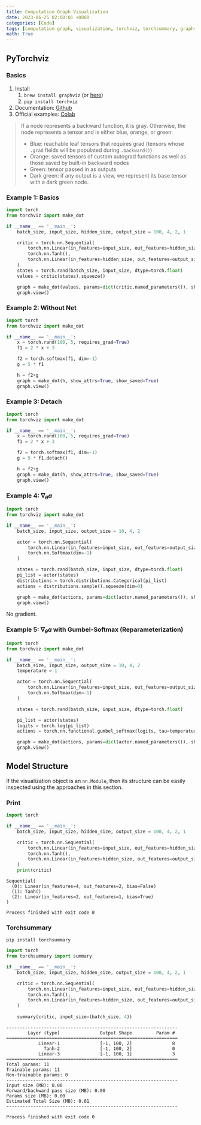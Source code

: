 ```yaml
---
title: Computation Graph Visualization
date: 2023-06-25 02:00:01 +0800
categories: [Code]
tags: [computation graph, visualization, torchviz, torchsummary, graphviz, reparameterization]
math: True
---
```


## PyTorchviz
### Basics
1. Install
   1. `brew install graphviz` (or [here](https://graphviz.org/download/#mac))
   2. `pip install torchviz`
2. Documentation: [Github](https://github.com/szagoruyko/pytorchviz)
3. Official examples: [Colab](https://colab.research.google.com/github/szagoruyko/pytorchviz/blob/master/examples.ipynb)

> If a node represents a backward function, it is gray. Otherwise, the node represents a tensor and is either blue, orange, or green:
> - Blue: reachable leaf tensors that requires grad (tensors whose `.grad` fields will be populated during `.backward()`)
> - Orange: saved tensors of custom autograd functions as well as those saved by built-in backward nodes
> - Green: tensor passed in as outputs
> - Dark green: if any output is a view, we represent its base tensor with a dark green node.

### Example 1: Basics

```python
import torch
from torchviz import make_dot

if __name__ == '__main__':
    batch_size, input_size, hidden_size, output_size = 100, 4, 2, 1

    critic = torch.nn.Sequential(
        torch.nn.Linear(in_features=input_size, out_features=hidden_size, bias=False, dtype=torch.float),
        torch.nn.Tanh(),
        torch.nn.Linear(in_features=hidden_size, out_features=output_size, bias=True, dtype=torch.float),
    )
    states = torch.rand(batch_size, input_size, dtype=torch.float)
    values = critic(states).squeeze()

    graph = make_dot(values, params=dict(critic.named_parameters()), show_attrs=True, show_saved=True)
    graph.view()

```

### Example 2: Without Net

```python
import torch
from torchviz import make_dot

if __name__ == '__main__':
    x = torch.rand(100, 5, requires_grad=True)
    f1 = 2 * x + 3

    f2 = torch.softmax(f1, dim=-1)
    g = 5 * f1

    h = f2+g
    graph = make_dot(h, show_attrs=True, show_saved=True)
    graph.view()
```

### Example 3: Detach

```python
import torch
from torchviz import make_dot

if __name__ == '__main__':
    x = torch.rand(100, 5, requires_grad=True)
    f1 = 2 * x + 3

    f2 = torch.softmax(f1, dim=-1)
    g = 5 * f1.detach()

    h = f2+g
    graph = make_dot(h, show_attrs=True, show_saved=True)
    graph.view()
```

### Example 4: $\nabla_\theta a$
```python
import torch
from torchviz import make_dot

if __name__ == '__main__':
    batch_size, input_size, output_size = 10, 4, 2

    actor = torch.nn.Sequential(
        torch.nn.Linear(in_features=input_size, out_features=output_size, bias=False, dtype=torch.float),
        torch.nn.Softmax(dim=-1)
    )

    states = torch.rand(batch_size, input_size, dtype=torch.float)
    pi_list = actor(states)
    distributions = torch.distributions.Categorical(pi_list)
    actions = distributions.sample().squeeze(dim=0)

    graph = make_dot(actions, params=dict(actor.named_parameters()), show_attrs=True, show_saved=True)
    graph.view()
```
No gradient.


### Example 5: $\nabla_\theta a$ with Gumbel-Softmax (Reparameterization)
```python
import torch
from torchviz import make_dot

if __name__ == '__main__':
    batch_size, input_size, output_size = 10, 4, 2
    temperature = 1

    actor = torch.nn.Sequential(
        torch.nn.Linear(in_features=input_size, out_features=output_size, bias=False, dtype=torch.float),
        torch.nn.Softmax(dim=-1)
    )

    states = torch.rand(batch_size, input_size, dtype=torch.float)

    pi_list = actor(states)
    logits = torch.log(pi_list)
    actions = torch.nn.functional.gumbel_softmax(logits, tau=temperature, hard=True)

    graph = make_dot(actions, params=dict(actor.named_parameters()), show_attrs=True, show_saved=True)
    graph.view()
```



## Model Structure

If the visualization object is an `nn.Module`, then its structure can be easily inspected using the approaches in this section.

### Print
```python
import torch

if __name__ == '__main__':
    batch_size, input_size, hidden_size, output_size = 100, 4, 2, 1

    critic = torch.nn.Sequential(
        torch.nn.Linear(in_features=input_size, out_features=hidden_size, bias=False, dtype=torch.float),
        torch.nn.Tanh(),
        torch.nn.Linear(in_features=hidden_size, out_features=output_size, bias=True, dtype=torch.float),
    )
    print(critic)

```

```
Sequential(
  (0): Linear(in_features=4, out_features=2, bias=False)
  (1): Tanh()
  (2): Linear(in_features=2, out_features=1, bias=True)
)

Process finished with exit code 0
```

### Torchsummary
`pip install torchsummary`

```python
import torch
from torchsummary import summary

if __name__ == '__main__':
    batch_size, input_size, hidden_size, output_size = 100, 4, 2, 1

    critic = torch.nn.Sequential(
        torch.nn.Linear(in_features=input_size, out_features=hidden_size, bias=False, dtype=torch.float),
        torch.nn.Tanh(),
        torch.nn.Linear(in_features=hidden_size, out_features=output_size, bias=True, dtype=torch.float),
    )
    
    summary(critic, input_size=(batch_size, 4))

```

```
----------------------------------------------------------------
        Layer (type)               Output Shape         Param #
================================================================
            Linear-1               [-1, 100, 2]               8
              Tanh-2               [-1, 100, 2]               0
            Linear-3               [-1, 100, 1]               3
================================================================
Total params: 11
Trainable params: 11
Non-trainable params: 0
----------------------------------------------------------------
Input size (MB): 0.00
Forward/backward pass size (MB): 0.00
Params size (MB): 0.00
Estimated Total Size (MB): 0.01
----------------------------------------------------------------

Process finished with exit code 0
```